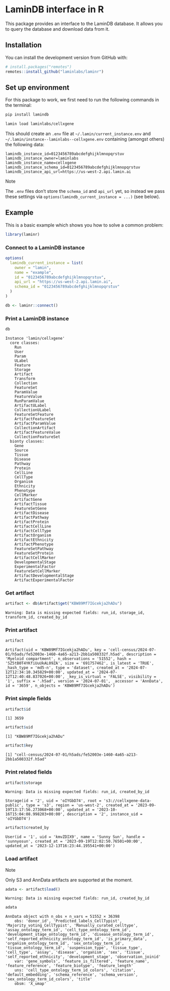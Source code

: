 # LaminDB interface in R


This package provides an interface to the LaminDB database. It allows
you to query the database and download data from it.

## Installation

You can install the development version from GitHub with:

``` r
# install.packages("remotes")
remotes::install_github("laminlabs/laminr")
```

## Set up environment

For this package to work, we first need to run the following commands in
the terminal:

``` python
pip install lamindb
```

``` bash
lamin load laminlabs/cellxgene
```

This should create an `.env` file at `~/.lamin/current_instance.env` and
`~/.lamin/instance--laminlabs--cellxgene.env` containing (amongst
others) the following data:

    lamindb_instance_id=0123456789abcdefghijklmnopqrstuv
    lamindb_instance_owner=laminlabs
    lamindb_instance_name=cellxgene
    lamindb_instance_schema_id=0123456789abcdefghijklmnopqrstuv
    lamindb_instance_api_url=https://us-west-2.api.lamin.ai

> [!NOTE]
>
> The `.env` files don’t store the `schema_id` and `api_url` yet, so
> instead we pass these settings via
> `options(lamindb_current_instance = ...)` (see below).

## Example

This is a basic example which shows you how to solve a common problem:

``` r
library(laminr)
```

### Connect to a LaminDB instance

``` r
options(
  lamindb_current_instance = list(
    owner = "lamin",
    name = "example",
    id = "0123456789abcdefghijklmnopqrstuv",
    api_url = "https://us-west-2.api.lamin.ai",
    schema_id = "0123456789abcdefghijklmnopqrstuv"
  )
)

db <- laminr::connect()
```

### Print a LaminDB instance

``` r
db
```

    Instance 'lamin/cellxgene'
      core classes:
        Run
        User
        Param
        ULabel
        Feature
        Storage
        Artifact
        Transform
        Collection
        FeatureSet
        ParamValue
        FeatureValue
        RunParamValue
        ArtifactULabel
        CollectionULabel
        FeatureSetFeature
        ArtifactFeatureSet
        ArtifactParamValue
        CollectionArtifact
        ArtifactFeatureValue
        CollectionFeatureSet
      bionty classes:
        Gene
        Source
        Tissue
        Disease
        Pathway
        Protein
        CellLine
        CellType
        Organism
        Ethnicity
        Phenotype
        CellMarker
        ArtifactGene
        ArtifactTissue
        FeatureSetGene
        ArtifactDisease
        ArtifactPathway
        ArtifactProtein
        ArtifactCellLine
        ArtifactCellType
        ArtifactOrganism
        ArtifactEthnicity
        ArtifactPhenotype
        FeatureSetPathway
        FeatureSetProtein
        ArtifactCellMarker
        DevelopmentalStage
        ExperimentalFactor
        FeatureSetCellMarker
        ArtifactDevelopmentalStage
        ArtifactExperimentalFactor

<!--
### Print the Artifact class
&#10;
&#10;::: {.cell}
&#10;```{.r .cell-code}
db$Artifact
```
&#10;::: {.cell-output .cell-output-stdout}
&#10;```
<Artifact> object generator
  Inherits from: <Record>
  Public:
    initialize: function (data) 
    print: function (...) 
    load: function () 
  Active bindings:
    id: function (value) 
    key: function (value) 
    run: function (value) 
    uid: function (value) 
    hash: function (value) 
    size: function (value) 
    type: function (value) 
    genes: function (value) 
    suffix: function (value) 
    storage: function (value) 
    tissues: function (value) 
    ulabels: function (value) 
    version: function (value) 
    _actions: function (value) 
    diseases: function (value) 
    pathways: function (value) 
    proteins: function (value) 
    _accessor: function (value) 
    is_latest: function (value) 
    n_objects: function (value) 
    organisms: function (value) 
    transform: function (value) 
    _hash_type: function (value) 
    _report_of: function (value) 
    cell_lines: function (value) 
    cell_types: function (value) 
    created_at: function (value) 
    created_by: function (value) 
    links_gene: function (value) 
    phenotypes: function (value) 
    updated_at: function (value) 
    visibility: function (value) 
    collections: function (value) 
    description: function (value) 
    ethnicities: function (value) 
    cell_markers: function (value) 
    feature_sets: function (value) 
    links_tissue: function (value) 
    links_ulabel: function (value) 
    _param_values: function (value) 
    input_of_runs: function (value) 
    links_disease: function (value) 
    links_pathway: function (value) 
    links_protein: function (value) 
    _previous_runs: function (value) 
    links_organism: function (value) 
    n_observations: function (value) 
    _action_targets: function (value) 
    _environment_of: function (value) 
    _feature_values: function (value) 
    _key_is_virtual: function (value) 
    _source_code_of: function (value) 
    links_cell_line: function (value) 
    links_cell_type: function (value) 
    links_ethnicity: function (value) 
    links_phenotype: function (value) 
    links_collection: function (value) 
    links_cell_marker: function (value) 
    links_feature_set: function (value) 
    _meta_of_collection: function (value) 
    _source_artifact_of: function (value) 
    _source_dataframe_of: function (value) 
    developmental_stages: function (value) 
    experimental_factors: function (value) 
    links_developmental_stage: function (value) 
    links_experimental_factor: function (value) 
  Parent env: <environment: 0x5603b2dd9b28>
  Locked objects: TRUE
  Locked class: FALSE
  Portable: TRUE
```
&#10;
:::
:::
&#10;
&#10;-->

### Get artifact

``` r
artifact <- db$Artifact$get("KBW89Mf7IGcekja2hADu")
```

    Warning: Data is missing expected fields: run_id, storage_id, transform_id, created_by_id

### Print artifact

``` r
artifact
```

    Artifact(uid = 'KBW89Mf7IGcekja2hADu', key = 'cell-census/2024-07-01/h5ads/fe52003e-1460-4a65-a213-2bb1a508332f.h5ad', description = 'Myeloid compartment', n_observations = '51552', hash = 'SZ5tB0T4YKfiUuUkAL09ZA', size = '691757462', is_latest = 'TRUE', _hash_type = 'md5-n', type = 'dataset', created_at = '2024-07-12T12:34:10.345829+00:00', updated_at = '2024-07-12T12:40:48.837026+00:00', _key_is_virtual = 'FALSE', visibility = '1', suffix = '.h5ad', version = '2024-07-01', _accessor = 'AnnData', id = '3659', n_objects = 'KBW89Mf7IGcekja2hADu')

### Print simple fields

``` r
artifact$id
```

    [1] 3659

``` r
artifact$uid
```

    [1] "KBW89Mf7IGcekja2hADu"

``` r
artifact$key
```

    [1] "cell-census/2024-07-01/h5ads/fe52003e-1460-4a65-a213-2bb1a508332f.h5ad"

### Print related fields

``` r
artifact$storage
```

    Warning: Data is missing expected fields: run_id, created_by_id

    Storage(id = '2', uid = 'oIYGbD74', root = 's3://cellxgene-data-public', type = 's3', region = 'us-west-2', created_at = '2023-09-19T13:17:56.273068+00:00', updated_at = '2023-10-16T15:04:08.998203+00:00', description = '2', instance_uid = 'oIYGbD74')

``` r
artifact$created_by
```

    User(id = '1', uid = 'kmvZDIX9', name = 'Sunny Sun', handle = 'sunnyosun', created_at = '2023-09-19T12:02:50.76501+00:00', updated_at = '2023-12-13T16:23:44.195541+00:00')

### Load artifact

> [!NOTE]
>
> Only S3 and AnnData artifacts are supported at the moment.

``` r
adata <- artifact$load()
```

    Warning: Data is missing expected fields: run_id, created_by_id

``` r
adata
```

    AnnData object with n_obs × n_vars = 51552 × 36398
        obs: 'donor_id', 'Predicted_labels_CellTypist', 'Majority_voting_CellTypist', 'Manually_curated_celltype', 'assay_ontology_term_id', 'cell_type_ontology_term_id', 'development_stage_ontology_term_id', 'disease_ontology_term_id', 'self_reported_ethnicity_ontology_term_id', 'is_primary_data', 'organism_ontology_term_id', 'sex_ontology_term_id', 'tissue_ontology_term_id', 'suspension_type', 'tissue_type', 'cell_type', 'assay', 'disease', 'organism', 'sex', 'tissue', 'self_reported_ethnicity', 'development_stage', 'observation_joinid'
        var: 'gene_symbols', 'feature_is_filtered', 'feature_name', 'feature_reference', 'feature_biotype', 'feature_length'
        uns: 'cell_type_ontology_term_id_colors', 'citation', 'default_embedding', 'schema_reference', 'schema_version', 'sex_ontology_term_id_colors', 'title'
        obsm: 'X_umap'
